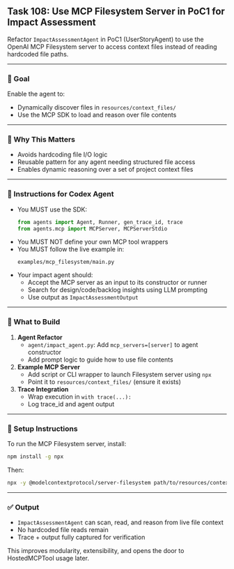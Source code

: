 ## Task 108: Use MCP Filesystem Server in PoC1 for Impact Assessment

Refactor `ImpactAssessmentAgent` in PoC1 (UserStoryAgent) to use the OpenAI MCP Filesystem server to access context files instead of reading hardcoded file paths.

---

### 🎯 Goal
Enable the agent to:
- Dynamically discover files in `resources/context_files/`
- Use the MCP SDK to load and reason over file contents

---

### 🧠 Why This Matters
- Avoids hardcoding file I/O logic
- Reusable pattern for any agent needing structured file access
- Enables dynamic reasoning over a set of project context files

---

### 🔧 Instructions for Codex Agent
- You MUST use the SDK:
  ```python
  from agents import Agent, Runner, gen_trace_id, trace
  from agents.mcp import MCPServer, MCPServerStdio
  ```
- You MUST NOT define your own MCP tool wrappers
- You MUST follow the live example in:
  ```
  examples/mcp_filesystem/main.py
  ```
- Your impact agent should:
  - Accept the MCP server as an input to its constructor or runner
  - Search for design/code/backlog insights using LLM prompting
  - Use output as `ImpactAssessmentOutput`

---

### 🧩 What to Build
1. **Agent Refactor**
   - `agent/impact_agent.py`: Add `mcp_servers=[server]` to agent constructor
   - Add prompt logic to guide how to use file contents
2. **Example MCP Server**
   - Add script or CLI wrapper to launch Filesystem server using `npx`
   - Point it to `resources/context_files/` (ensure it exists)
3. **Trace Integration**
   - Wrap execution in `with trace(...):`
   - Log trace_id and agent output

---

### 📘 Setup Instructions
To run the MCP Filesystem server, install:
```bash
npm install -g npx
```
Then:
```bash
npx -y @modelcontextprotocol/server-filesystem path/to/resources/context_files
```

---

### ✅ Output
- `ImpactAssessmentAgent` can scan, read, and reason from live file context
- No hardcoded file reads remain
- Trace + output fully captured for verification

This improves modularity, extensibility, and opens the door to HostedMCPTool usage later.